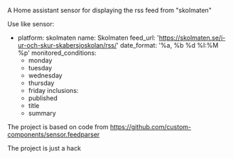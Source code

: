 A Home assistant sensor for displaying
the rss feed from "skolmaten"


Use like
sensor:
  - platform: skolmaten
    name: Skolmaten
    feed_url: 'https://skolmaten.se/i-ur-och-skur-skabersjoskolan/rss/'
    date_format: '%a, %b %d %I:%M %p'
    monitored_conditions:
      - monday
      - tuesday
      - wednesday
      - thursday
      - friday
    inclusions:
      - published
      - title
      - summary




The project is based on code from
https://github.com/custom-components/sensor.feedparser

The project is just a hack
